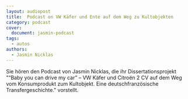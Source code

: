 ```yaml
---
layout: audiopost
title:  Podcast on VW Käfer und Ente auf dem Weg zu Kultobjekten
category: podcast
cover:
  document: jasmin-podcast
tags:
  - autos
authors:
  - Jasmin Nicklas
---
```

Sie hören den Podcast von Jasmin Nicklas, die ihr Dissertationsprojekt "“Baby you can drive my car” – VW Käfer und Citroën 2 CV auf dem Weg vom Konsumprodukt zum Kultobjekt. Eine deutschfranzösische Transfergeschichte." vorstellt.
